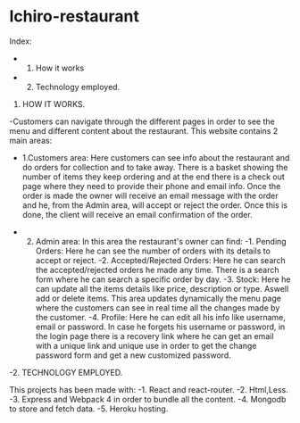 # Ichiro-restaurant

Index:
 - 1. How it works
 - 2. Technology employed.

1. HOW IT WORKS.

  -Customers can navigate through the different pages in order to see the menu and different content about the restaurant.
  This website contains 2 main areas:

  - 1.Customers area:
  Here customers can see info about the restaurant and do orders for collection and to take away. There is a basket  showing 
  the number of items they keep ordering and at the end there is a check out page where they need to provide their phone and     email info. Once the order is made the owner will receive an email message with the order and he, from the Admin area, will   accept or reject the order. Once this is done, the client will receive an email confirmation of the order.
  
  - 2. Admin area:
  In this area the restaurant's owner can find:
    -1. Pending Orders: Here he can see the number of orders with its details to accept or reject.
    -2. Accepted/Rejected Orders: Here he can search the accepted/rejected orders he made any time. There is a search form
      where he can search a specific order by day.
    -3. Stock: Here he can update all the items details like price, description or type. Aswell add or delete items.
             This area updates dynamically the menu page where the customers can see in real time all the changes 
             made by the customer.
    -4. Profile: Here he can edit all his info like username, email or password. In case he forgets his username or password,         in the login page there is a recovery link where he can get an email with a unique link and unique use in order to get         the change password form and get a new customized password.
  
  -2. TECHNOLOGY EMPLOYED.
  
  This projects has been made with:
    -1. React and react-router.
    -2. Html,Less.
    -3. Express and Webpack 4 in order to bundle all the content.
    -4. Mongodb to store and fetch data.
    -5. Heroku hosting.

